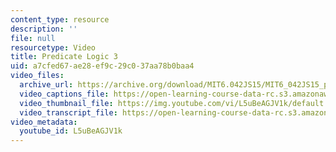 ```yaml
---
content_type: resource
description: ''
file: null
resourcetype: Video
title: Predicate Logic 3
uid: a7cfed67-ae28-ef9c-29c0-37aa78b0baa4
video_files:
  archive_url: https://archive.org/download/MIT6.042JS15/MIT6_042JS15_predicatelogic3_ipod.mp4
  video_captions_file: https://open-learning-course-data-rc.s3.amazonaws.com/6-042j-mathematics-for-computer-science-spring-2015/add2afb3313f5947afe993dc2cc6ab33_L5uBeAGJV1k.vtt
  video_thumbnail_file: https://img.youtube.com/vi/L5uBeAGJV1k/default.jpg
  video_transcript_file: https://open-learning-course-data-rc.s3.amazonaws.com/6-042j-mathematics-for-computer-science-spring-2015/4df9e73685e5f804e055120bd123dad3_L5uBeAGJV1k.pdf
video_metadata:
  youtube_id: L5uBeAGJV1k
---
```

